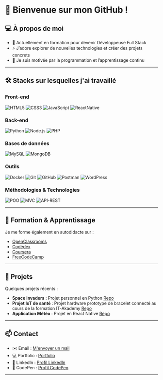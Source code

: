 # 👋 Bienvenue sur mon GitHub !

## 💻 À propos de moi

- 🌱 Actuellement en formation pour devenir Développeuse Full Stack  
- ⚡ J’adore explorer de nouvelles technologies et créer des projets concrets  
- 🎯 Je suis motivée par la programmation et l’apprentissage continu  

---


## 🛠 Stacks sur lesquelles j'ai travaillé

### Front-end
![HTML5](https://img.shields.io/badge/HTML5-E34F26?style=for-the-badge&logo=html5&logoColor=white)
![CSS3](https://img.shields.io/badge/CSS3-1572B6?style=for-the-badge&logo=css3&logoColor=white)
![JavaScript](https://img.shields.io/badge/JavaScript-F7DF1E?style=for-the-badge&logo=javascript&logoColor=black)
![ReactNative](https://img.shields.io/badge/React_Native-61DAFB?style=for-the-badge&logo=react&logoColor=black)

### Back-end
![Python](https://img.shields.io/badge/Python-FFD43B?style=for-the-badge&logo=python&logoColor=blue)
![Node.js](https://img.shields.io/badge/Node.js-339933?style=for-the-badge&logo=nodedotjs&logoColor=white)
![PHP](https://img.shields.io/badge/PHP-777BB4?style=for-the-badge&logo=php&logoColor=white)


### Bases de données
![MySQL](https://img.shields.io/badge/MySQL-4479A1?style=for-the-badge&logo=mysql&logoColor=white)
![MongoDB](https://img.shields.io/badge/MongoDB-47A248?style=for-the-badge&logo=mongodb&logoColor=white)

### Outils
![Docker](https://img.shields.io/badge/Docker-2496ED?style=for-the-badge&logo=docker&logoColor=white)
![Git](https://img.shields.io/badge/Git-F05032?style=for-the-badge&logo=git&logoColor=white)
![GitHub](https://img.shields.io/badge/GitHub-181717?style=for-the-badge&logo=github&logoColor=white)
![Postman](https://img.shields.io/badge/Postman-FF6C37?style=for-the-badge&logo=postman&logoColor=white)
![WordPress](https://img.shields.io/badge/WordPress-21759B?style=for-the-badge&logo=wordpress&logoColor=white)

### Méthodologies & Technologies
![POO](https://img.shields.io/badge/POO-4CAF50?style=for-the-badge)
![MVC](https://img.shields.io/badge/MVC-2196F3?style=for-the-badge)
![API-REST](https://img.shields.io/badge/API--REST-FF9800?style=for-the-badge)

---

## 🌱 Formation & Apprentissage

Je me forme également en autodidacte sur :  
- [OpenClassrooms](https://openclassrooms.com)
- [Codédex](https://www.codedex.com/)  
- [Coursera](https://www.coursera.org/)  
- [FreeCodeCamp](https://www.freecodecamp.org/)     

---

## 📂 Projets

Quelques projets récents :  
- **Space Invaders** : Projet personnel en Python [Repo](https://github.com/RukenDogan/space_invaders)
- **Projet IoT de santé** : Projet hardware prototype de bracelet connecté au cours de la formation IT-Akademy [Repo](https://github.com/RukenDogan/projet-iot-Cardioberry)
- **Application Météo** : Projet en React Native [Repo](https://github.com/RukenDogan/app-meteo)

---

## 📫 Contact

- ✉️ Email : [M'envoyer un mail](mailto:ruken.dogan@gmail.com)
- 💻 Portfolio : [Portfolio](https://rukendogan.github.io/portfolio/)
- 🔗 LinkedIn : [Profil LinkedIn](https://www.linkedin.com/in/ruken-d-84247435b/)
- 📝 CodePen : [Profil CodePen](https://codepen.io/RukenDogan)

---


